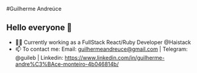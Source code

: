 #Guilherme Andreúce
## Hello everyone 👋

- 👩‍💻 Currently working as a FullStack React/Ruby Developer @Haistack
- 📫 To contact me: Email: guilhermeandreuce@gmail.com | Telegram: @guileb | Linkedin: https://www.linkedin.com/in/guilherme-andre%C3%BAce-monteiro-4b046814b/
